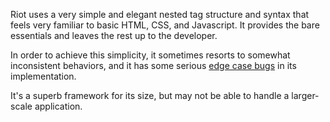 
Riot uses a very simple and elegant nested tag structure and syntax that feels very familiar to basic HTML, CSS, and Javascript. It provides the bare essentials and leaves the rest up to the developer.

In order to achieve this simplicity, it sometimes resorts to somewhat inconsistent behaviors, and it has some serious [edge case bugs](https://github.com/riot/riot/issues/1020) in its implementation.

It's a superb framework for its size, but may not be able to handle a larger-scale application.
